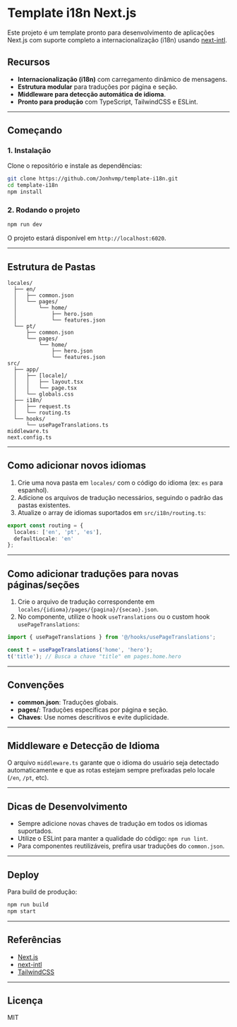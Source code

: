 # Template i18n Next.js

Este projeto é um template pronto para desenvolvimento de aplicações Next.js com suporte completo a internacionalização (i18n) usando [next-intl](https://github.com/amannn/next-intl).

## Recursos

- **Internacionalização (i18n)** com carregamento dinâmico de mensagens.
- **Estrutura modular** para traduções por página e seção.
- **Middleware para detecção automática de idioma**.
- **Pronto para produção** com TypeScript, TailwindCSS e ESLint.

---

## Começando

### 1. Instalação

Clone o repositório e instale as dependências:

```bash
git clone https://github.com/Jonhvmp/template-i18n.git
cd template-i18n
npm install
```

### 2. Rodando o projeto

```bash
npm run dev
```

O projeto estará disponível em `http://localhost:6020`.

---

## Estrutura de Pastas

```text
locales/
  ├── en/
  │   ├── common.json
  │   └── pages/
  │       └── home/
  │           ├── hero.json
  │           └── features.json
  └── pt/
      ├── common.json
      └── pages/
          └── home/
              ├── hero.json
              └── features.json
src/
  ├── app/
  │   ├── [locale]/
  │   │   ├── layout.tsx
  │   │   └── page.tsx
  │   └── globals.css
  ├── i18n/
  │   ├── request.ts
  │   └── routing.ts
  └── hooks/
      └── usePageTranslations.ts
middleware.ts
next.config.ts
```

---

## Como adicionar novos idiomas

1. Crie uma nova pasta em `locales/` com o código do idioma (ex: `es` para espanhol).
2. Adicione os arquivos de tradução necessários, seguindo o padrão das pastas existentes.
3. Atualize o array de idiomas suportados em `src/i18n/routing.ts`:

```typescript
export const routing = {
  locales: ['en', 'pt', 'es'],
  defaultLocale: 'en'
};
```

---

## Como adicionar traduções para novas páginas/seções

1. Crie o arquivo de tradução correspondente em `locales/{idioma}/pages/{pagina}/{secao}.json`.
2. No componente, utilize o hook `useTranslations` ou o custom hook `usePageTranslations`:

```typescript
import { usePageTranslations } from '@/hooks/usePageTranslations';

const t = usePageTranslations('home', 'hero');
t('title'); // Busca a chave "title" em pages.home.hero
```

---

## Convenções

- **common.json**: Traduções globais.
- **pages/**: Traduções específicas por página e seção.
- **Chaves**: Use nomes descritivos e evite duplicidade.

---

## Middleware e Detecção de Idioma

O arquivo `middleware.ts` garante que o idioma do usuário seja detectado automaticamente e que as rotas estejam sempre prefixadas pelo locale (`/en`, `/pt`, etc).

---

## Dicas de Desenvolvimento

- Sempre adicione novas chaves de tradução em todos os idiomas suportados.
- Utilize o ESLint para manter a qualidade do código: `npm run lint`.
- Para componentes reutilizáveis, prefira usar traduções do `common.json`.

---

## Deploy

Para build de produção:

```bash
npm run build
npm start
```

---

## Referências

- [Next.js](https://nextjs.org/)
- [next-intl](https://github.com/amannn/next-intl)
- [TailwindCSS](https://tailwindcss.com/)

---

## Licença

MIT
